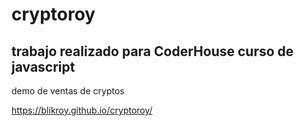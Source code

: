 # cryptoroy
## trabajo realizado para CoderHouse curso de javascript
demo de ventas de cryptos

https://blikroy.github.io/cryptoroy/
